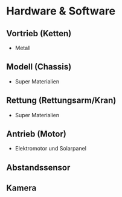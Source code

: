 # Hardware & Software

## Vortrieb (Ketten)
- Metall

## Modell (Chassis)
- Super Materialien

## Rettung (Rettungsarm/Kran)
- Super Materialien

## Antrieb (Motor)
-  Elektromotor und Solarpanel

## Abstandssensor

## Kamera
